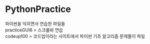 # PythonPractice

파이썬을 익히면서 연습한 파일들  
practiceGUI6 > 스크롤바 연습   
codeup100 > 코드업이라는 사이트에서 파이썬 기초 알고리즘 문제풀이 파일  
